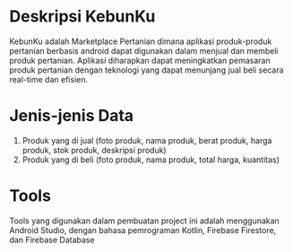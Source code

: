 # Deskripsi KebunKu
KebunKu adalah Marketplace Pertanian dimana aplikasi produk-produk pertanian berbasis android dapat digunakan dalam menjual dan membeli produk pertanian. Aplikasi diharapkan dapat meningkatkan pemasaran produk pertanian dengan teknologi yang dapat menunjang jual beli secara real-time dan efisien.
# Jenis-jenis Data 
1. Produk yang di jual (foto produk, nama produk, berat produk, harga produk, stok produk, deskripsi produk)
2. Produk yang di beli (foto produk, nama produk, total harga, kuantitas)
# Tools 
Tools yang digunakan dalam pembuatan project ini adalah menggunakan Android Studio, dengan bahasa pemrograman Kotlin, Firebase Firestore, dan Firebase Database
